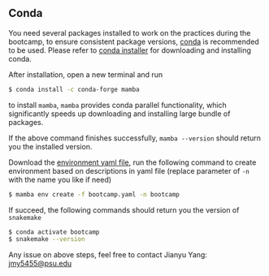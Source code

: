 ## Conda

You need several packages installed to work on the practices during the bootcamp, to ensure consistent package versions, [conda](https://docs.conda.io/en/latest/) is recommended to be used. Please refer to [conda installer](https://docs.conda.io/en/latest/miniconda.html) for downloading and installing conda.

After installation, open a new terminal and run

```bash
$ conda install -c conda-forge mamba
```

to install `mamba`, `mamba` provides conda parallel functionality, which significantly speeds up downloading and installing large bundle of packages.

If the above command finishes successfully, `mamba --version` should return you the installed version.

Download the [environment yaml file](https://raw.githubusercontent.com/yztxwd/bootcamp-central/master/web/archives/2022/setup/bootcamp.yaml), run the following command to create environment based on descriptions in yaml file (replace parameter of `-n` with the name you like if need)

```bash
$ mamba env create -f bootcamp.yaml -n bootcamp
```

If succeed, the following commands should return you the version of `snakemake`

```bash
$ conda activate bootcamp
$ snakemake --version
```

Any issue on above steps, feel free to contact Jianyu Yang: jmy5455@psu.edu